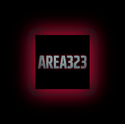 <head>
  <meta charset="UTF-8" />
  <meta name="viewport" content="width=device-width, initial-scale=1" />
  <title>AREA323</title>
  <meta name="theme-color" content="#0a0a0a" />
  <style>
    :root{
      --bg:#0a0a0a;--card:#111;--txt:#fff;--muted:#9aa1a6;--primary:#ff003c;--accent:#00e6ff;
    }
    *{box-sizing:border-box}
    html,body{margin:0;padding:0;background:var(--bg);color:var(--txt);font-family:"Segoe UI",system-ui,Arial,sans-serif;scroll-behavior:smooth}
    a{color:var(--accent);text-decoration:none}/* === Loading (Preloader) === */
#loading{position:fixed;inset:0;background:#000;display:flex;align-items:center;justify-content:center;z-index:9999}
#loading .pulse{width:140px;height:140px;border-radius:20px;display:flex;align-items:center;justify-content:center;background:#0f0f0f;box-shadow:0 0 40px rgba(255,0,60,.3);animation:floaty 2.2s ease-in-out infinite}
#loading .pulse img{width:110px;filter:drop-shadow(0 0 18px var(--primary))}
@keyframes floaty{0%,100%{transform:translateY(0)}50%{transform:translateY(-10px)}}

/* === Navbar + Burger === */
nav{position:fixed;top:0;left:0;right:0;z-index:1000;background:rgba(0,0,0,.75);backdrop-filter:blur(6px);border-bottom:1px solid rgba(255,255,255,.06)}
.nav-inner{max-width:1100px;margin:auto;display:flex;align-items:center;justify-content:space-between;padding:12px 16px}
.brand{display:flex;align-items:center;gap:10px;font-weight:800;letter-spacing:.5px;color:var(--primary)}
.brand img{width:30px;height:30px;filter:drop-shadow(0 0 8px var(--primary))}
ul.menu{list-style:none;display:flex;gap:18px;margin:0;padding:0}
ul.menu a{color:#fff;opacity:.9}
ul.menu a:hover{color:var(--primary)}
.burger{display:none;flex-direction:column;gap:5px;cursor:pointer}
.burger span{width:26px;height:3px;background:#fff;transition:.3s}
@media(max-width:840px){ul.menu{display:none;position:absolute;right:12px;top:56px;background:#0d0d0d;border:1px solid rgba(255,255,255,.06);border-radius:12px;flex-direction:column;padding:10px;width:200px}
  ul.menu.open{display:flex}
  .burger{display:flex}
}

/* === Background subtle motion === */
.bg-animation{position:fixed;inset:0;z-index:-1;background:url('https://www.transparenttextures.com/patterns/dark-matter.png');animation:movebg 60s linear infinite}
@keyframes movebg{from{background-position:0 0}to{background-position:1000px 1000px}}

/* === Hero === */
.hero{min-height:100vh;display:grid;place-items:center;padding-top:80px;text-align:center;background:radial-gradient(60% 60% at 50% 30%,#1a1a1a 0%,#000 100%)}
.hero-inner{display:flex;flex-direction:column;align-items:center;gap:16px;animation:fadeIn 1s}
.hero-inner img{width:210px;filter:drop-shadow(0 0 20px var(--primary))}
.title{font-size:40px;text-shadow:0 0 10px var(--primary)}
.subtitle{opacity:.8}
@keyframes fadeIn{from{opacity:0}to{opacity:1}}

/* === Sections / Page transition feel === */
main{opacity:0;transition:opacity .5s ease}
main.ready{opacity:1}
section{padding:80px 16px}
.container{max-width:1100px;margin:auto}
.card{background:var(--card);border:1px solid rgba(255,255,255,.06);border-radius:16px;padding:20px}

/* === Neon buttons === */
.btn{display:inline-block;padding:12px 18px;border:2px solid var(--primary);color:var(--primary);font-weight:700;text-transform:uppercase;border-radius:12px;transition:.25s;letter-spacing:.5px}
.btn:hover{background:var(--primary);color:#fff;box-shadow:0 0 16px var(--primary),0 0 36px var(--primary)}

/* === Grid helpers === */
.grid{display:grid;gap:16px}
.grid-2{grid-template-columns:1fr 1fr}
@media(max-width:840px){.grid-2{grid-template-columns:1fr}}

/* === Forms === */
form{display:flex;flex-direction:column;gap:12px}
input,textarea,select{padding:12px;border-radius:10px;border:1px solid rgba(255,255,255,.08);background:#0c0c0c;color:#fff}
label{font-size:14px;color:var(--muted)}

/* === Footer === */
footer{background:#0d0d0d;border-top:1px solid rgba(255,255,255,.06);padding:24px;text-align:center;color:#9aa1a6}

  </style>
</head>
<body>
  <!-- Preloader -->
  <div id="loading" aria-label="Loading">
    <div class="pulse"><img src="logo.png" alt="AREA323 Logo" /></div>
  </div>  <!-- BG effect -->  <div class="bg-animation" aria-hidden="true"></div>  <!-- Navbar -->  <nav>
    <div class="nav-inner">
      <div class="brand"><img src="logo.png" alt="A"/>AREA323</div>
      <div class="burger" id="burger" aria-label="Menüyü aç/kapat" aria-expanded="false"><span></span><span></span><span></span></div>
      <ul class="menu" id="menu">
        <li><a href="#hero">Ana Sayfa</a></li>
        <li><a href="#about">Hakkımızda</a></li>
        <li><a href="#leaders">Liderler</a></li>
        <li><a href="#apply">Başvuru</a></li>
        <li><a href="#tracker">Takip</a></li>
        <li><a href="#contact">İletişim</a></li>
      </ul>
    </div>
  </nav>  <!-- Hero -->  <header id="hero" class="hero">
    <div class="hero-inner">
      <img src="logo.png" alt="AREA323" />
      <h1 class="title">Für die Famillia</h1>
      <p class="subtitle">SINCE 2018 • Beyond Limits</p>
      <div>
        <a class="btn" href="#apply">Klan Başvurusu</a>
        <a class="btn" href="#tracker">Başvuru Takip</a>
      </div>
    </div>
  </header>  <main id="main">
    <!-- Hakkımızda -->
    <section id="about">
      <div class="container grid grid-2">
        <div class="card">
          <h2>Hakkımızda</h2>
          <p>AREA323, sadece bir klan değil bir aile. 2018’den beri PUBG Mobile sahnesinde aktif olan ekibimiz, disiplin, dostluk ve rekabeti aynı potada eritiyor. Amacımız birlikte büyümek, sahnede en iyiler arasında yer almak ve her maçta takım ruhunu hissettirmek.</p>
        </div>
        <div class="card">
          <h3>Değerlerimiz</h3>
          <ul>
            <li>Takım Ruhu ve Saygı</li>
            <li>Sürekli Gelişim</li>
            <li>Rekabet ve Eğlence Dengesi</li>
          </ul>
        </div>
      </div>
    </section><!-- Liderler -->
<section id="leaders">
  <div class="container">
    <div class="card">
      <h2>Liderler</h2>
      <div class="grid grid-2" style="margin-top:12px">
        <div class="card">
          <h3>EXILE323</h3>
          <p><strong>ID:</strong> 516572604</p>
        </div>
        <div class="card">
          <h3>Yakında</h3>
          <p>Yeni lider veya moderatör eklenecek.</p>
        </div>
      </div>
    </div>
  </div>
</section>

<!-- Başvuru Formu (Formspree) -->
<section id="apply">
  <div class="container">
    <div class="card">
      <h2>Klan Başvurusu</h2>
      <form action="https://formspree.io/f/xqalrayd" method="POST">
        <label>UID
          <input name="uid" type="text" placeholder="Oyun UID" required />
        </label>
        <label>Oyun Nicki
          <input name="nick" type="text" placeholder="Nick" required />
        </label>
        <label>Yaş
          <input name="age" type="number" min="10" max="80" placeholder="18" required />
        </label>
        <label>Cihaz
          <input name="device" type="text" placeholder="iOS / Android / Model" />
        </label>
        <label>Aktiflik
          <select name="activity">
            <option value="gunluk">Günlük</option>
            <option value="haftalik">Haftalık</option>
            <option value="degisken">Değişken</option>
          </select>
        </label>
        <label>Not
          <textarea name="note" rows="3" placeholder="Eklemek istediğin bir şey var mı?"></textarea>
        </label>
        <button class="btn" type="submit">Gönder</button>
      </form>
    </div>
  </div>
</section>

<!-- Başvuru Takip Sistemi (Mock) -->
<section id="tracker">
  <div class="container">
    <div class="card">
      <h2>Başvuru Takip</h2>
      <p>Başvuru yaptıktan sonra aşağıya UID veya ID girerek durumunu kontrol edebilirsin.</p>
      <form id="trackForm" onsubmit="return false;">
        <label>UID / ID
          <input id="trackId" type="text" placeholder="Örn: 516572604" required />
        </label>
        <button class="btn" id="trackBtn">Durumu Sorgula</button>
      </form>
      <div id="trackResult" style="margin-top:12px;color:#cbd5e1"></div>
    </div>
  </div>
</section>

<!-- İletişim / Sosyal -->
<section id="contact">
  <div class="container grid grid-2">
    <div class="card">
      <h2>İletişim</h2>
      <p>İşbirliği ve takım başvuruları için bize sosyal medya üzerinden ulaşabilirsin.</p>
      <p><strong>TikTok:</strong> <a href="https://www.tiktok.com/@exile323" target="_blank" rel="noopener">@exile323</a></p>
    </div>
    <div class="card">
      <h3>Duyuru</h3>
      <p>Başvurular **açıktır**. Formu doldurduktan sonra Takip bölümünden durumunu sorgulayabilirsin.</p>
    </div>
  </div>
</section>

  </main>  <footer>
    Für die Famillia | SINCE 2018
  </footer>  <script>
    // Preloader -> hide when ready
    window.addEventListener('load',()=>{
      document.getElementById('loading').style.display='none';
      document.getElementById('main').classList.add('ready');
    });

    // Burger menu
    const burger=document.getElementById('burger');
    const menu=document.getElementById('menu');
    burger?.addEventListener('click',()=>{
      const isOpen=menu.classList.toggle('open');
      burger.setAttribute('aria-expanded',isOpen?'true':'false');
    });

    // Simple page-transition feel (fade on anchor click)
    document.querySelectorAll('a[href^="#"]').forEach(a=>{
      a.addEventListener('click',()=>{
        const main=document.getElementById('main');
        main.classList.remove('ready');
        setTimeout(()=>main.classList.add('ready'),250);
      })
    });

    // Tracker mock logic
    const mockStatuses={
      '516572604':{status:'Onaylandı ✅',note:'Lider ID'},
      '123456789':{status:'Beklemede ⏳',note:'Değerlendirme sürecinde'},
      '987654321':{status:'Reddedildi ❌',note:'Kriterleri karşılamıyor'}
    };
    const trackBtn=document.getElementById('trackBtn');
    const trackId=document.getElementById('trackId');
    const trackResult=document.getElementById('trackResult');
    trackBtn?.addEventListener('click',()=>{
      const key=(trackId.value||'').trim();
      if(!key){trackResult.textContent='Lütfen bir UID/ID gir.';return}
      const data=mockStatuses[key];
      trackResult.innerHTML=data?`<strong>Durum:</strong> ${data.status}<br/><small>${data.note}</small>`:`<strong>Durum:</strong> Beklemede ⏳<br/><small>Kayıt bulunamadıysa başvurun yeni düşmüş olabilir.</small>`;
    });
  </script></body>
